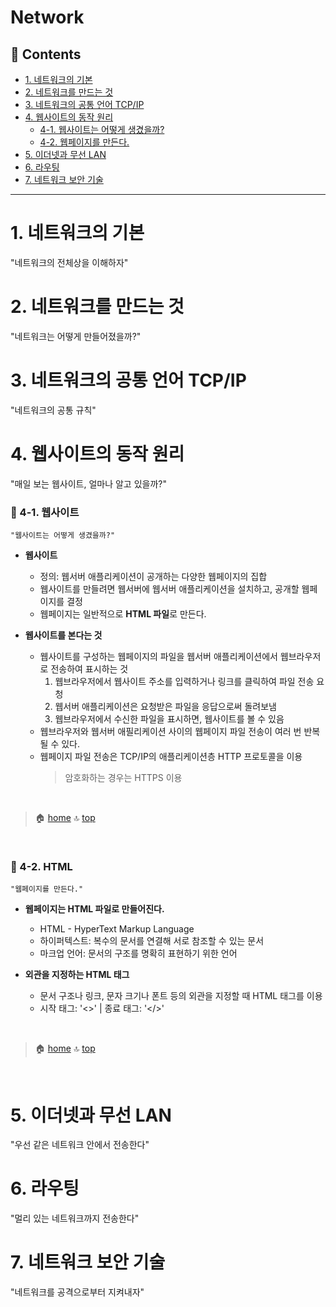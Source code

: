 # Network

## :memo: Contents
- [1. 네트워크의 기본](#1-네트워크의-기본)
- [2. 네트워크를 만드는 것](#2-네트워크를-만드는-것)
- [3. 네트워크의 공통 언어 TCP/IP](#3-네트워크의-공통-언어-tcpip)
- [4. 웹사이트의 동작 원리](#4-웹사이트의-동작-원리)
    - [4-1. 웹사이트는 어떻게 생겼을까?](#pushpin-4-1-웹사이트)
    - [4-2. 웹페이지를 만든다.](#pushpin-4-2-html)
- [5. 이더넷과 무선 LAN](#5-이더넷과-무선-lan)
- [6. 라우팅](#6-라우팅)
- [7. 네트워크 보안 기술](#7-네트워크-보안-기술)

---

# 1. 네트워크의 기본
"네트워크의 전체상을 이해하자"

# 2. 네트워크를 만드는 것
"네트워크는 어떻게 만들어졌을까?"

# 3. 네트워크의 공통 언어 TCP/IP
"네트워크의 공통 규칙"

# 4. 웹사이트의 동작 원리
"매일 보는 웹사이트, 얼마나 알고 있을까?"

### :pushpin: 4-1. 웹사이트

    "웹사이트는 어떻게 생겼을까?"

- **웹사이트**
    - 정의: 웹서버 애플리케이션이 공개하는 다양한 웹페이지의 집합
    - 웹사이트를 만들려면 웹서버에 웹서버 애플리케이션을 설치하고, 공개할 웹페이지를 결정
    - 웹페이지는 일반적으로 **HTML 파일**로 만든다.

- **웹사이트를 본다는 것**
    - 웹사이트를 구성하는 웹페이지의 파일을 웹서버 애플리케이션에서 웹브라우저로 전송하여 표시하는 것
        1. 웹브라우저에서 웹사이트 주소를 입력하거나 링크를 클릭하여 파일 전송 요청
        2. 웹서버 애플리케이션은 요청받은 파일을 응답으로써 돌려보냄
        3. 웹브라우저에서 수신한 파일을 표시하면, 웹사이트를 볼 수 있음
    - 웹브라우저와 웹서버 애필리케이션 사이의 웹페이지 파일 전송이 여러 번 반복될 수 있다.
    - 웹페이지 파일 전송은 TCP/IP의 애플리케이션층 HTTP 프로토콜을 이용
        > 암호화하는 경우는 HTTPS 이용

<br>

> :house: [home](https://github.com/hanwix2/For_Study) :top: [top](#network)

<br>

### :pushpin: 4-2. HTML

    "웹페이지를 만든다."

- **웹페이지는 HTML 파일로 만들어진다.**
    - HTML - HyperText Markup Language
    - 하이퍼텍스트: 복수의 문서를 연결해 서로 참조할 수 있는 문서
    - 마크업 언어: 문서의 구조를 명확히 표현하기 위한 언어

- **외관을 지정하는 HTML 태그**
    - 문서 구조나 링크, 문자 크기나 폰트 등의 외관을 지정할 때 HTML 태그를 이용
    - 시작 태그: '<>' | 종료 태그: '</>'

<br>

> :house: [home](https://github.com/hanwix2/For_Study) :top: [top](#network)

<br>

# 5. 이더넷과 무선 LAN
"우선 같은 네트워크 안에서 전송한다"

# 6. 라우팅
"멀리 있는 네트워크까지 전송한다"

# 7. 네트워크 보안 기술
"네트워크를 공격으로부터 지켜내자"
